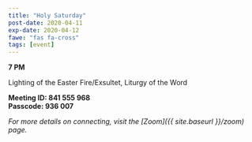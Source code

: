 ```yaml
---
title: "Holy Saturday"
post-date: 2020-04-11
exp-date: 2020-04-12
fawe: "fas fa-cross"
tags: [event]
---
```

**7 PM**

Lighting of the Easter Fire/Exsultet, Liturgy of the Word

**Meeting ID: 841 555 968**
<br>
**Passcode: 936 007**

*For more details on connecting, visit the [Zoom]({{ site.baseurl }}/zoom) page.*